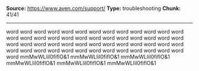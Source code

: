 # 

**Source:** https://www.aven.com/support/
**Type:** troubleshooting
**Chunk:** 41/41

---

word word word word word word word word word word word word word word word word word word word word word word word word word word word word word word word word word word word word word word word word word word word word word word word word word word word word word mmMwWLliI0fiflO&1 mmMwWLliI0fiflO&1 mmMwWLliI0fiflO&1 mmMwWLliI0fiflO&1 mmMwWLliI0fiflO&1 mmMwWLliI0fiflO&1